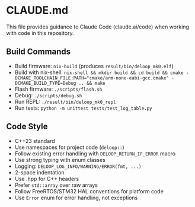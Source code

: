 # CLAUDE.md

This file provides guidance to Claude Code (claude.ai/code) when working with code in this repository.

## Build Commands
- Build firmware: `nix-build` (produces `result/bin/deloop_mk0.elf`)
- Build with nix-shell: `nix-shell && mkdir build && cd build && cmake -DCMAKE_TOOLCHAIN_FILE:PATH="cmake/arm-none-eabi-gcc.cmake" -DCMAKE_BUILD_TYPE=Debug .. && make`
- Flash firmware: `./scripts/flash.sh`
- Debug: `./scripts/debug.sh`
- Run REPL: `./result/bin/deloop_mk0_repl`
- Run tests: `python -m unittest tests/test_log_table.py`

## Code Style
- C++23 standard
- Use namespaces for project code (`deloop::`)
- Follow existing error handling with `DELOOP_RETURN_IF_ERROR` macro
- Use strong typing with enum classes
- Logging: `DELOOP_LOG_INFO/WARNING/ERROR(fmt, ...)`
- 2-space indentation
- Use .hpp for C++ headers
- Prefer `std::array` over raw arrays
- Follow FreeRTOS/STM32 HAL conventions for platform code
- Use `Error` enum for error handling, not exceptions
